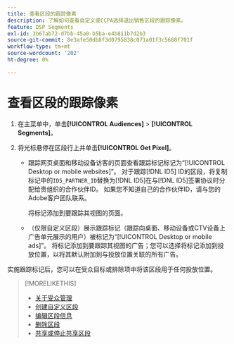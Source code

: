 ```yaml
---
title: 查看区段的跟踪像素
description: 了解如何查看自定义或CCPA选择退出销售区段的跟踪像素。
feature: DSP Segments
exl-id: 3b67ab72-d7bb-45a0-b5ba-e4b811b7d2b3
source-git-commit: 8e3afe50db8f3d0795838c071a01f3c5688f701f
workflow-type: tm+mt
source-wordcount: '202'
ht-degree: 0%

---
```


# 查看区段的跟踪像素

1. 在主菜单中，单击&#x200B;**[!UICONTROL Audiences]** > **[!UICONTROL Segments]**。

1. 将光标悬停在区段行上并单击&#x200B;**[!UICONTROL Get Pixel]**。

   * 跟踪网页桌面和移动设备访客的页面查看跟踪标记标记为“[!UICONTROL Desktop or mobile websites]”。 对于跟踪[!DNL ID5] ID的区段，将复制标记中的`ID5_PARTNER_ID`替换为[!DNL ID5]在与[!DNL ID5]签署协议时分配给贵组织的合作伙伴ID。 如果您不知道自己的合作伙伴ID，请与您的Adobe客户团队联系。

     将标记添加到要跟踪其视图的页面。

   * （仅限自定义区段）展示跟踪标记（跟踪向桌面、移动设备或CTV设备上广告单元展示的用户）被标记为“[!UICONTROL Desktop or mobile ads]”。 将标记添加到要跟踪其视图的广告；您可以选择将标记添加到投放位置，以将其默认附加到与投放位置关联的所有广告。

实施跟踪标记后，您可以在受众目标或排除项中将该区段用于任何投放位置。

>[!MORELIKETHIS]
>
>* [关于受众管理](audience-about.md)
>* [创建自定义区段](custom-segment-create.md)
>* [编辑区段信息](segment-edit.md)
>* [删除区段](segment-delete.md)
>* [共享或停止共享区段](segment-share.md)
